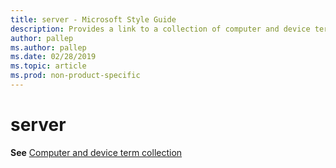 ```yaml
---
title: server - Microsoft Style Guide
description: Provides a link to a collection of computer and device terms along with their appropriate usage including 'server'.
author: pallep
ms.author: pallep
ms.date: 02/28/2019
ms.topic: article
ms.prod: non-product-specific
---
```


# server

**See** [Computer and device term collection](~/a-z-word-list-term-collections/term-collections/computer-device-terms.md)
